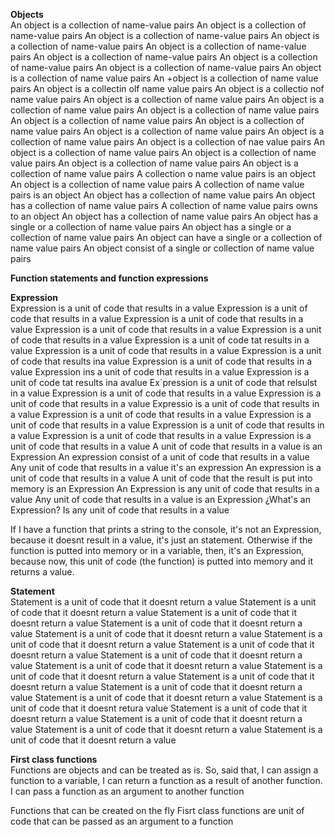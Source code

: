 **Objects**<br>
An object is a collection of name-value pairs
An object is a collection of name-value pairs
An object is a collection of name-value pairs
An object is a collection of name-value pairs
An object is a collection of name-value pairs
An object is a collection of name-value pairs
An object is a collection of name-value pairs
An object is a collection of name-value pairs
An object is a collection of name value pairs
An +object is a collection of name value pairs
An object is a collectin olf name value pairs
An object is a collectio nof name value pairs
An object is a collection of name value pairs
An object is a collection of name value pairs
An object is a collection of name value pairs
An object is a collection of name value pairs
An object is a collection of name value pairs
An object is a collection of name value pairs
An object is a collection of name value pairs
An object is a collection of nae value pairs
An object is a collection of name value pairs
An object is a collection of name value pairs
An object is a collection of name value pairs
An object is a collection of name value pairs
A collection o name value pairs is an object
An object is a collection of name value pairs
A collection of name value pairs is an object
An object has a collection of name value pairs
An object has a collection of name value pairs
A collection of name value pairs owns to an object
An object has a collection of name value pairs
An object has a single or a collection of name value pairs
An object has a single or a collection of name value pairs
An object can have a single or a collection of name value pairs
An object consist of a single or collection of name value pairs

**Function statements and function expressions**

**Expression**<br>
Expression is a unit of code that results in a value
Expression is a unit of code that results in a value
Expression is a unit of code that results in a value
Expression is a unit of code that results in a value
Expression is a unit of code that results in a value
Expression is a unit of code tat results in a value
Expression is a unit of code that results in a value
Expression is a unit of code that results ina value
Expression is a unit of code that results in a value
Expression ins a unit of code that results in a value
Expression is a unit of code tat results ina  avalue
Ex´pression is a unit of code that relsulst in a value
Expression is a unit of code that results in a value
Expression is a unit of code that results in a value
Expressio is a unit of code that results in a value
Expression is a unit of code that results in a value
Expression is a unit of code that results in a value
Expression is a unit of code that results in a value
Expression is a unit of code that results in a value
Expression is a unit of code that results in a value
A unit of code that results in a value is an Expression
An expression consist of a unit of code that results in a value
Any unit of code that results in a value it's an expression
An expression is a unit of code that results in a value
A unit of code that the result is put into memory is an Expression
An Expression is any unit of code that results in a value
Any unit of code that results in a value is an Expression
¿What's an Expression? Is any unit of code that results in a value

If I have a function that prints a string to the console, it's not an Expression,
because it doesnt result in a value, it's just an statement. Otherwise if the function
is putted into memory or in a variable, then, it's an Expression, because now, this unit of code (the function) is putted into memory and it returns a value.

**Statement**<br>
Statement is a unit of code that it doesnt return a value
Statement is a unit of code that it doesnt return a value
Statement is a unit of code that it doesnt return a value
Statement is a unit of code that it doesnt return a value
Statement is a unit of code that it doesnt return a value
Statement is a unit of code that it doesnt return a value
Statement is a  unit of code that it doesnt return a  value
Statement is a unit of code that it doesnt return a value
Statement is a unit of code that it doesnt return a value
Statement is a unit of code that it doesnt return a value
Statement is a unit of code that it doesnt return a value
Statement is a unit of code that it doesnt return a value
Statement is a unit of code that it doesnt return a value
Statement is a unit of code that it doesnt retura value
Statement is a unit of code that it doesnt return a value
Statement is a unit of code that it doesnt return a value
Statement is a unit of code that it doesnt return a value
Statement is a unit of code that it doesnt return a value

**First class functions**<br>
Functions are objects and can be treated as is. So, said that,
I can assign a function to a variable, I can return a function as a result of another function. I can pass a function as an argument to another function

Functions that can be created on the fly
Fisrt class functions are unit of code that can be passed as an argument to a function